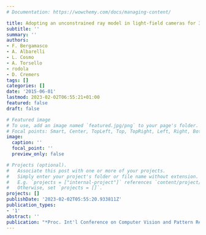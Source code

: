 ```yaml
---
# Documentation: https://wowchemy.com/docs/managing-content/

title: Adopting an unconstrained ray model in light-field cameras for 3D shape reconstruction
subtitle: ''
summary: ''
authors:
- F. Bergamasco
- A. Albarelli
- L. Cosmo
- A. Torsello
- rodola
- D. Cremers
tags: []
categories: []
date: '2015-06-01'
lastmod: 2023-02-02T06:55:21+01:00
featured: false
draft: false

# Featured image
# To use, add an image named `featured.jpg/png` to your page's folder.
# Focal points: Smart, Center, TopLeft, Top, TopRight, Left, Right, BottomLeft, Bottom, BottomRight.
image:
  caption: ''
  focal_point: ''
  preview_only: false

# Projects (optional).
#   Associate this post with one or more of your projects.
#   Simply enter your project's folder or file name without extension.
#   E.g. `projects = ["internal-project"]` references `content/project/deep-learning/index.md`.
#   Otherwise, set `projects = []`.
projects: []
publishDate: '2023-02-02T05:55:20.933811Z'
publication_types:
- '1'
abstract: ''
publication: "*Proc. Int'l Conference on Computer Vision and Pattern Recognition (CVPR)*"
---
```

